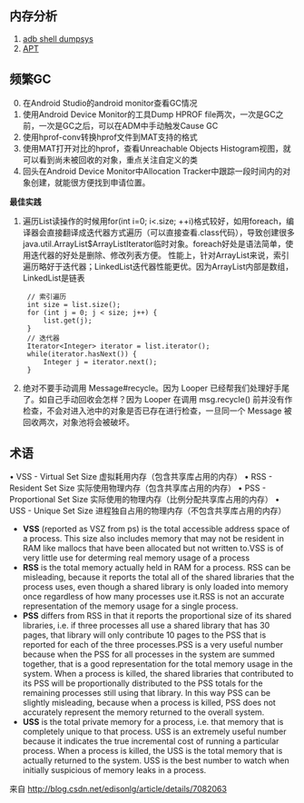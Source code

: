 
## 内存分析
1. [adb shell dumpsys](../tools/dumpsys.md)
2. [APT](../tools/apt.md)

## 频繁GC
0. 在Android Studio的android monitor查看GC情况
1. 使用Android Device Monitor的工具Dump HPROF file两次，一次是GC之前，一次是GC之后，可以在ADM中手动触发Cause GC
2. 使用hprof-conv转换hprof文件到MAT支持的格式
3. 使用MAT打开对比的hprof，查看Unreachable Objects Histogram视图，就可以看到尚未被回收的对象，重点关注自定义的类
4. 回头在Android Device Monitor中Allocation Tracker中跟踪一段时间内的对象创建，就能很方便找到申请位置。


**最佳实践**

1. 遍历List读操作的时候用for(int i=0; i<.size; ++i)格式较好，如用foreach，编译器会直接翻译成迭代器方式遍历（可以直接查看.class代码），导致创建很多java.util.ArrayList$ArrayListIterator临时对象。foreach好处是语法简单，使用迭代器的好处是删除、修改列表方便。 性能上，针对ArrayList来说，索引遍历略好于迭代器；LinkedList迭代器性能更优。因为ArrayList内部是数组，LinkedList是链表
		
		// 索引遍历
    	int size = list.size();
    	for (int j = 0; j < size; j++) {
    		list.get(j);
    	}
		// 迭代器
		Iterator<Integer> iterator = list.iterator();
		while(iterator.hasNext()) {
			Integer j = iterator.next();
		}

2. 绝对不要手动调用 Message#recycle。因为 Looper 已经帮我们处理好手尾了。如自己手动回收会怎样？因为 Looper 在调用 msg.recycle() 前并没有作检查，不会对进入池中的对象是否已存在进行检查，一旦同一个 Message 被回收两次，对象池将会被破坏。


## 术语

• VSS - Virtual Set Size 虚拟耗用内存（包含共享库占用的内存）
• RSS - Resident Set Size 实际使用物理内存（包含共享库占用的内存）
• PSS - Proportional Set Size 实际使用的物理内存（比例分配共享库占用的内存）
• USS - Unique Set Size 进程独自占用的物理内存（不包含共享库占用的内存）


- **VSS** (reported as VSZ from ps) is the total accessible address space of a process. This size also includes
memory that may not be resident in RAM like mallocs that have been allocated but not written to.VSS is of very little use for determing real memory usage of a process
- **RSS** is the total memory actually held in RAM for a process. RSS can be misleading, because it reports the total all of the shared libraries that the process uses, even though a shared library is only loaded into memory once regardless of how many processes use it.RSS is not an accurate representation of the memory usage for a single process.
- **PSS** differs from RSS in that it reports the proportional size of its shared libraries, i.e. if three processes all use a shared library that has 30 pages, that library will only contribute 10 pages to the PSS that is reported for each of the three processes.PSS is a very useful number because when the PSS for all processes in the system are summed together, that is a good representation for the total memory usage in the system. When a process is killed, the shared libraries that contributed to its PSS will be proportionally distributed to the PSS totals for the remaining processes still using that library. In this way PSS can be slightly misleading, because when a process is killed, PSS does not accurately represent the memory returned to the overall system.
- **USS** is the total private memory for a process, i.e. that memory that is completely unique to that process. USS is an extremely useful number because it indicates the true incremental cost of running a particular process. When a process is killed, the USS is the total memory that is actually returned to the system. USS is the best number to watch when initially suspicious of memory leaks in a process.


来自 <http://blog.csdn.net/edisonlg/article/details/7082063> 